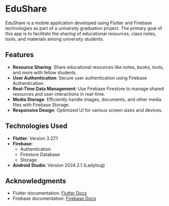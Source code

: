 # EduShare

EduShare is a mobile application developed using Flutter and Firebase technologies as part of a university graduation project. The primary goal of this app is to facilitate the sharing of educational resources, class notes, tools, and materials among university students.

## Features

- **Resource Sharing**: Share educational resources like notes, books, tools, and more with fellow students.
- **User Authentication**: Secure user authentication using Firebase Authentication.
- **Real-Time Data Management**: Use Firebase Firestore to manage shared resources and user interactions in real-time.
- **Media Storage**: Efficiently handle images, documents, and other media files with Firebase Storage.
- **Responsive Design**: Optimized UI for various screen sizes and devices.

## Technologies Used

- **Flutter**: Version 3.27.1
- **Firebase**:
    - Authentication
    - Firestore Database
    - Storage
- **Android Studio**: Version 2024.2.1 (Ladybug)

## Acknowledgments

- Flutter documentation: [Flutter Docs](https://flutter.dev/docs)
- Firebase documentation: [Firebase Docs](https://firebase.google.com/docs)
